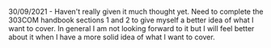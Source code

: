 30/09/2021 - Haven't really given it much thought yet. Need to complete the 303COM handbook sections 1 and 2 to give myself a better idea of what I want to cover. In general I am not looking forward to it but I will feel better about it when I have a more solid idea of what I want to cover.